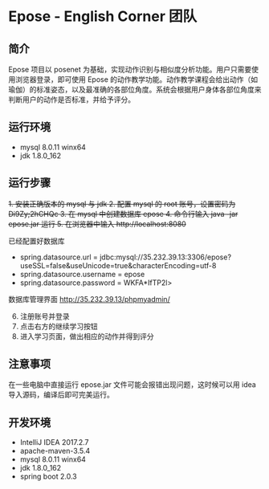 # Epose - English Corner 团队
## 简介
Epose 项目以 posenet 为基础，实现动作识别与相似度分析功能。用户只需要使用浏览器登录，即可使用 Epose 的动作教学功能。动作教学课程会给出动作（如瑜伽）的标准姿态，以及最准确的各部位角度。系统会根据用户身体各部位角度来判断用户的动作是否标准，并给予评分。

## 运行环境
+ mysql 8.0.11 winx64
+ jdk 1.8.0_162

## 运行步骤
~~1. 安装正确版本的 mysql 与 jdk
2. 配置 mysql 的 root 账号，设置密码为 Di9Zy;2hCHQc
3. 在 mysql 中创建数据库 epose
4. 命令行输入 java -jar epose.jar 运行
5. 在浏览器中输入 http://localhost:8080~~

已经配置好数据库

- spring.datasource.url = jdbc:mysql://35.232.39.13:3306/epose?useSSL=false&useUnicode=true&characterEncoding=utf-8
- spring.datasource.username = epose
- spring.datasource.password = WKFA*IfTP2l>

数据库管理界面 http://35.232.39.13/phpmyadmin/

6. 注册账号并登录
7. 点击右方的继续学习按钮
8. 进入学习页面，做出相应的动作并得到评分

## 注意事项
在一些电脑中直接运行 epose.jar 文件可能会报错出现问题，这时候可以用 idea 导入源码，编译后即可完美运行。

## 开发环境
+ IntelliJ IDEA 2017.2.7
+ apache-maven-3.5.4
+ mysql 8.0.11 winx64
+ jdk 1.8.0_162
+ spring boot 2.0.3
